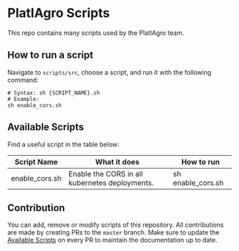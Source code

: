 # PlatIAgro Scripts

This repo contains many scripts used by the PlatIAgro team.

## How to run a script

Navigate to `scripts/src`, choose a script, and run it with the following command:

```shell
# Syntax: sh {SCRIPT_NAME}.sh
# Example:
sh enable_cors.sh
```

## Available Scripts

Find a useful script in the table below:

| Script Name    | What it does                                   | How to run        |
| -------------- | ---------------------------------------------- | ----------------- |
| enable_cors.sh | Enable the CORS in all kubernetes deployments. | sh enable_cors.sh |

## Contribution

You can add, remove or modify scripts of this repository. All contributions are made by creating PRs to the `master` branch. Make sure to update the [Available Scripts](#available-scripts) on every PR to maintain the documentation up to date.
